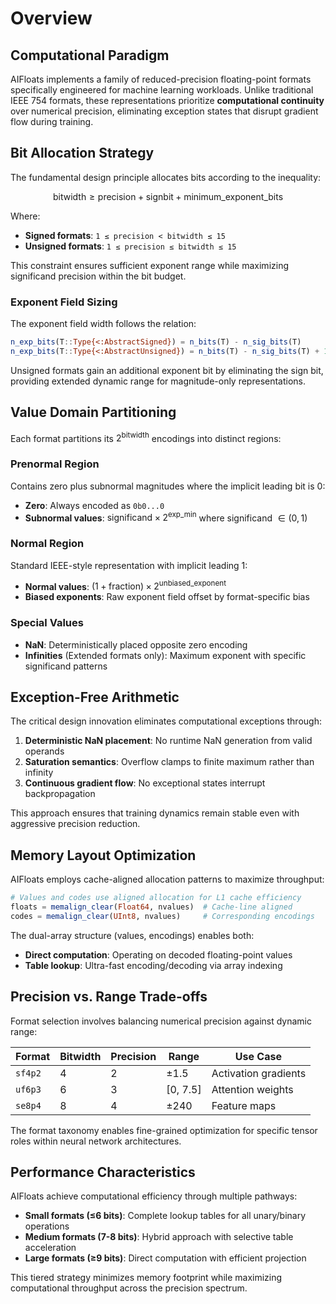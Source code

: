 # Overview

## Computational Paradigm

AIFloats implements a family of reduced-precision floating-point formats specifically engineered for machine learning workloads. Unlike traditional IEEE 754 formats, these representations prioritize **computational continuity** over numerical precision, eliminating exception states that disrupt gradient flow during training.

## Bit Allocation Strategy

The fundamental design principle allocates bits according to the inequality:

$$\text{bitwidth} \geq \text{precision} + \text{signbit} + \text{minimum\_exponent\_bits}$$

Where:
- **Signed formats**: `1 ≤ precision < bitwidth ≤ 15`  
- **Unsigned formats**: `1 ≤ precision ≤ bitwidth ≤ 15`

This constraint ensures sufficient exponent range while maximizing significand precision within the bit budget.

### Exponent Field Sizing

The exponent field width follows the relation:

```julia
n_exp_bits(T::Type{<:AbstractSigned}) = n_bits(T) - n_sig_bits(T)
n_exp_bits(T::Type{<:AbstractUnsigned}) = n_bits(T) - n_sig_bits(T) + 1
```

Unsigned formats gain an additional exponent bit by eliminating the sign bit, providing extended dynamic range for magnitude-only representations.

## Value Domain Partitioning

Each format partitions its $2^{\text{bitwidth}}$ encodings into distinct regions:

### Prenormal Region
Contains zero plus subnormal magnitudes where the implicit leading bit is 0:
- **Zero**: Always encoded as `0b0...0`
- **Subnormal values**: $\text{significand} \times 2^{\text{exp\_min}}$ where significand $\in (0, 1)$

### Normal Region  
Standard IEEE-style representation with implicit leading 1:
- **Normal values**: $(1 + \text{fraction}) \times 2^{\text{unbiased\_exponent}}$
- **Biased exponents**: Raw exponent field offset by format-specific bias

### Special Values
- **NaN**: Deterministically placed opposite zero encoding
- **Infinities** (Extended formats only): Maximum exponent with specific significand patterns

## Exception-Free Arithmetic

The critical design innovation eliminates computational exceptions through:

1. **Deterministic NaN placement**: No runtime NaN generation from valid operands
2. **Saturation semantics**: Overflow clamps to finite maximum rather than infinity
3. **Continuous gradient flow**: No exceptional states interrupt backpropagation

This approach ensures that training dynamics remain stable even with aggressive precision reduction.

## Memory Layout Optimization

AIFloats employs cache-aligned allocation patterns to maximize throughput:

```julia
# Values and codes use aligned allocation for L1 cache efficiency
floats = memalign_clear(Float64, nvalues)  # Cache-line aligned
codes = memalign_clear(UInt8, nvalues)     # Corresponding encodings
```

The dual-array structure (values, encodings) enables both:
- **Direct computation**: Operating on decoded floating-point values
- **Table lookup**: Ultra-fast encoding/decoding via array indexing

## Precision vs. Range Trade-offs

Format selection involves balancing numerical precision against dynamic range:

| Format | Bitwidth | Precision | Range | Use Case |
|--------|----------|-----------|-------|----------|
| `sf4p2` | 4 | 2 | ±1.5 | Activation gradients |
| `uf6p3` | 6 | 3 | [0, 7.5] | Attention weights |
| `se8p4` | 8 | 4 | ±240 | Feature maps |

The format taxonomy enables fine-grained optimization for specific tensor roles within neural network architectures.

## Performance Characteristics

AIFloats achieve computational efficiency through multiple pathways:

- **Small formats (≤6 bits)**: Complete lookup tables for all unary/binary operations
- **Medium formats (7-8 bits)**: Hybrid approach with selective table acceleration  
- **Large formats (≥9 bits)**: Direct computation with efficient projection

This tiered strategy minimizes memory footprint while maximizing computational throughput across the precision spectrum.